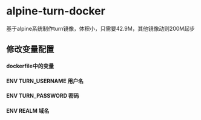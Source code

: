 # alpine-turn-docker
基于alpine系统制作turn镜像，体积小，只需要42.9M，其他镜像动则200M起步

## 修改变量配置
#### dockerfile中的变量
#### ENV TURN_USERNAME 用户名
#### ENV TURN_PASSWORD 密码
#### ENV REALM 域名
